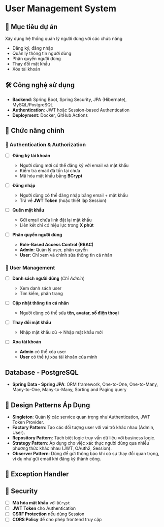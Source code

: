# User Management System

## 📌 Mục tiêu dự án
Xây dựng hệ thống quản lý người dùng với các chức năng:
- Đăng ký, đăng nhập
- Quản lý thông tin người dùng
- Phân quyền người dùng
- Thay đổi mật khẩu
- Xóa tài khoản

## 🛠 Công nghệ sử dụng
- **Backend**: Spring Boot, Spring Security, JPA (Hibernate), MySQL/PostgreSQL
- **Authentication**: JWT hoặc Session-based Authentication
- **Deployment**: Docker, GitHub Actions

## 🚀 Chức năng chính
### 🔹 Authentication & Authorization
- [ ] **Đăng ký tài khoản**
    - Người dùng mới có thể đăng ký với email và mật khẩu
    - Kiểm tra email đã tồn tại chưa
    - Mã hóa mật khẩu bằng **BCrypt**

- [ ] **Đăng nhập**
    - Người dùng có thể đăng nhập bằng email + mật khẩu
    - Trả về **JWT Token** (hoặc thiết lập Session)

- [ ] **Quên mật khẩu**
    - Gửi email chứa link đặt lại mật khẩu
    - Liên kết chỉ có hiệu lực trong **X phút**

- [ ] **Phân quyền người dùng**
    - **Role-Based Access Control (RBAC)**
    - **Admin**: Quản lý user, phân quyền
    - **User**: Chỉ xem và chỉnh sửa thông tin cá nhân

### 🔹 User Management
- [ ] **Danh sách người dùng** (*Chỉ Admin*)
    - Xem danh sách user
    - Tìm kiếm, phân trang

- [ ] **Cập nhật thông tin cá nhân**
    - Người dùng có thể sửa **tên, avatar, số điện thoại**

- [ ] **Thay đổi mật khẩu**
    - Nhập mật khẩu cũ → Nhập mật khẩu mới

- [ ] **Xóa tài khoản**
    - **Admin** có thể xóa user
    - **User** có thể tự xóa tài khoản của mình

## Database - PostgreSQL
- **Spring Data - Spring JPA**: ORM framework, One-to-One, One-to-Many, Many-to-One, Many-to-Many, Sorting and Paging query

## 🎯 Design Patterns Áp Dụng
- **Singleton**: Quản lý các service quan trọng như Authentication, JWT Token Provider.
- **Factory Pattern**: Tạo các đối tượng user với vai trò khác nhau (Admin, User).
- **Repository Pattern**: Tách biệt logic truy vấn dữ liệu với business logic.
- **Strategy Pattern**: Áp dụng cho việc xác thực người dùng qua nhiều phương thức khác nhau (JWT, OAuth2, Session).
- **Observer Pattern**: Dùng để gửi thông báo khi có sự thay đổi quan trọng, ví dụ như gửi email khi đăng ký thành công.

## 🎯 Exception Handler

## 🔐 Security
- [ ] **Mã hóa mật khẩu** với `BCrypt`
- [ ] **JWT Token** cho Authentication
- [ ] **CSRF Protection** nếu dùng Session
- [ ] **CORS Policy** để cho phép frontend truy cập
